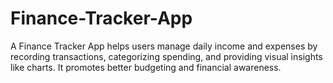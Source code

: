 # Finance-Tracker-App
A Finance Tracker App helps users manage daily income and expenses by recording transactions, categorizing spending, and providing visual insights like charts. It promotes better budgeting and financial awareness.
